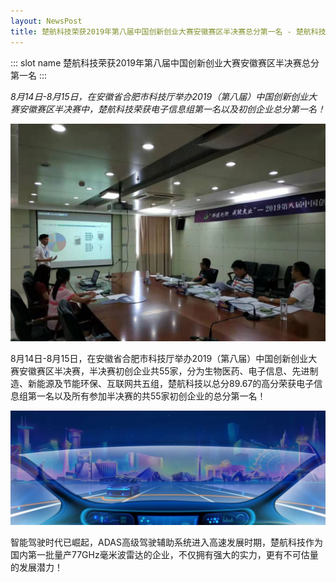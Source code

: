 ```yaml
---
layout: NewsPost
title: 楚航科技荣获2019年第八届中国创新创业大赛安徽赛区半决赛总分第一名 - 楚航科技
---
```


::: slot name
楚航科技荣获2019年第八届中国创新创业大赛安徽赛区半决赛总分第一名
:::

*8月14日-8月15日，在安徽省合肥市科技厅举办2019（第八届）中国创新创业大赛安徽赛区半决赛中，楚航科技荣获电子信息组第一名以及初创企业总分第一名！*

![pic](./assets/2019-08-15/001.jpg)

8月14日-8月15日，在安徽省合肥市科技厅举办2019（第八届）中国创新创业大赛安徽赛区半决赛，半决赛初创企业共55家，分为生物医药、电子信息、先进制造、新能源及节能环保、互联网共五组，楚航科技以总分89.67的高分荣获电子信息组第一名以及所有参加半决赛的共55家初创企业的总分第一名！

![pic](./assets/2019-08-15/002.jpg)

智能驾驶时代已崛起，ADAS高级驾驶辅助系统进入高速发展时期，楚航科技作为国内第一批量产77GHz毫米波雷达的企业，不仅拥有强大的实力，更有不可估量的发展潜力！
